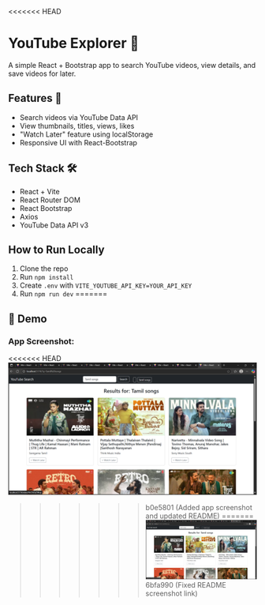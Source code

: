 <<<<<<< HEAD
# YouTube Explorer 🎥

A simple React + Bootstrap app to search YouTube videos, view details, and save videos for later.

## Features 🚀
- Search videos via YouTube Data API
- View thumbnails, titles, views, likes
- "Watch Later" feature using localStorage
- Responsive UI with React-Bootstrap

## Tech Stack 🛠️
- React + Vite
- React Router DOM
- React Bootstrap
- Axios
- YouTube Data API v3


## How to Run Locally
1. Clone the repo
2. Run `npm install`
3. Create `.env` with `VITE_YOUTUBE_API_KEY=YOUR_API_KEY`
4. Run `npm run dev`
=======
## 📸 Demo

### App Screenshot:
<<<<<<< HEAD
![App Demo](./screenshots/YouTube_Explorer.png)
>>>>>>> b0e5801 (Added app screenshot and updated README)
=======
![App Demo](./screenshots/YouTube_Explorer..png)
>>>>>>> 6bfa990 (Fixed README screenshot link)
